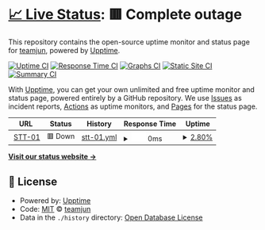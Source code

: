 # [📈 Live Status](https://demo.upptime.js.org): <!--live status--> **🟥 Complete outage**

This repository contains the open-source uptime monitor and status page for [teamjun](https://demo.upptime.js.org), powered by [Upptime](https://github.com/upptime/upptime).

[![Uptime CI](https://github.com/teamjun/IDC/workflows/Uptime%20CI/badge.svg)](https://github.com/teamjun/IDC/actions?query=workflow%3A%22Uptime+CI%22)
[![Response Time CI](https://github.com/teamjun/IDC/workflows/Response%20Time%20CI/badge.svg)](https://github.com/teamjun/IDC/actions?query=workflow%3A%22Response+Time+CI%22)
[![Graphs CI](https://github.com/teamjun/IDC/workflows/Graphs%20CI/badge.svg)](https://github.com/teamjun/IDC/actions?query=workflow%3A%22Graphs+CI%22)
[![Static Site CI](https://github.com/teamjun/IDC/workflows/Static%20Site%20CI/badge.svg)](https://github.com/teamjun/IDC/actions?query=workflow%3A%22Static+Site+CI%22)
[![Summary CI](https://github.com/teamjun/IDC/workflows/Summary%20CI/badge.svg)](https://github.com/teamjun/IDC/actions?query=workflow%3A%22Summary+CI%22)

With [Upptime](https://upptime.js.org), you can get your own unlimited and free uptime monitor and status page, powered entirely by a GitHub repository. We use [Issues](https://github.com/teamjun/IDC/issues) as incident reports, [Actions](https://github.com/teamjun/IDC/actions) as uptime monitors, and [Pages](https://demo.upptime.js.org) for the status page.

<!--start: status pages-->
<!-- This summary is generated by Upptime (https://github.com/upptime/upptime) -->
<!-- Do not edit this manually, your changes will be overwritten -->
<!-- prettier-ignore -->
| URL | Status | History | Response Time | Uptime |
| --- | ------ | ------- | ------------- | ------ |
| <img alt="" src="https://icons.duckduckgo.com/ip3/10.50.20.70.ico" height="13"> [STT-01](https://10.50.20.70:1702) | 🟥 Down | [stt-01.yml](https://github.com/teamjun/IDC/commits/HEAD/history/stt-01.yml) | <details><summary><img alt="Response time graph" src="./graphs/stt-01/response-time-week.png" height="20"> 0ms</summary><br><a href="https://demo.upptime.js.org/history/stt-01"><img alt="Response time 0" src="https://img.shields.io/endpoint?url=https%3A%2F%2Fraw.githubusercontent.com%2Fteamjun%2FIDC%2FHEAD%2Fapi%2Fstt-01%2Fresponse-time.json"></a><br><a href="https://demo.upptime.js.org/history/stt-01"><img alt="24-hour response time 0" src="https://img.shields.io/endpoint?url=https%3A%2F%2Fraw.githubusercontent.com%2Fteamjun%2FIDC%2FHEAD%2Fapi%2Fstt-01%2Fresponse-time-day.json"></a><br><a href="https://demo.upptime.js.org/history/stt-01"><img alt="7-day response time 0" src="https://img.shields.io/endpoint?url=https%3A%2F%2Fraw.githubusercontent.com%2Fteamjun%2FIDC%2FHEAD%2Fapi%2Fstt-01%2Fresponse-time-week.json"></a><br><a href="https://demo.upptime.js.org/history/stt-01"><img alt="30-day response time 0" src="https://img.shields.io/endpoint?url=https%3A%2F%2Fraw.githubusercontent.com%2Fteamjun%2FIDC%2FHEAD%2Fapi%2Fstt-01%2Fresponse-time-month.json"></a><br><a href="https://demo.upptime.js.org/history/stt-01"><img alt="1-year response time 0" src="https://img.shields.io/endpoint?url=https%3A%2F%2Fraw.githubusercontent.com%2Fteamjun%2FIDC%2FHEAD%2Fapi%2Fstt-01%2Fresponse-time-year.json"></a></details> | <details><summary><a href="https://demo.upptime.js.org/history/stt-01">2.80%</a></summary><a href="https://demo.upptime.js.org/history/stt-01"><img alt="All-time uptime 2.80%" src="https://img.shields.io/endpoint?url=https%3A%2F%2Fraw.githubusercontent.com%2Fteamjun%2FIDC%2FHEAD%2Fapi%2Fstt-01%2Fuptime.json"></a><br><a href="https://demo.upptime.js.org/history/stt-01"><img alt="24-hour uptime 2.80%" src="https://img.shields.io/endpoint?url=https%3A%2F%2Fraw.githubusercontent.com%2Fteamjun%2FIDC%2FHEAD%2Fapi%2Fstt-01%2Fuptime-day.json"></a><br><a href="https://demo.upptime.js.org/history/stt-01"><img alt="7-day uptime 2.80%" src="https://img.shields.io/endpoint?url=https%3A%2F%2Fraw.githubusercontent.com%2Fteamjun%2FIDC%2FHEAD%2Fapi%2Fstt-01%2Fuptime-week.json"></a><br><a href="https://demo.upptime.js.org/history/stt-01"><img alt="30-day uptime 2.80%" src="https://img.shields.io/endpoint?url=https%3A%2F%2Fraw.githubusercontent.com%2Fteamjun%2FIDC%2FHEAD%2Fapi%2Fstt-01%2Fuptime-month.json"></a><br><a href="https://demo.upptime.js.org/history/stt-01"><img alt="1-year uptime 2.80%" src="https://img.shields.io/endpoint?url=https%3A%2F%2Fraw.githubusercontent.com%2Fteamjun%2FIDC%2FHEAD%2Fapi%2Fstt-01%2Fuptime-year.json"></a></details>

<!--end: status pages-->

[**Visit our status website →**](https://demo.upptime.js.org)

## 📄 License

- Powered by: [Upptime](https://github.com/upptime/upptime)
- Code: [MIT](./LICENSE) © [teamjun](https://demo.upptime.js.org)
- Data in the `./history` directory: [Open Database License](https://opendatacommons.org/licenses/odbl/1-0/)
